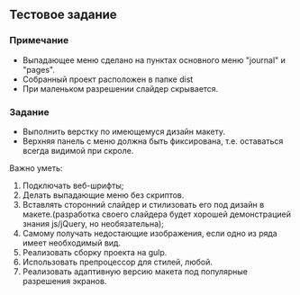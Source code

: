 ## Тестовое задание

### Примечание
- Выпадающее меню сделано на пунктах основного меню "journal" и "pages".
- Собранный проект расположен в папке dist
- При маленьком разрешении слайдер скрывается.

### Задание
- Выполнить верстку по имеющемуся дизайн макету.
- Верхняя панель с меню должна быть фиксирована, т.е. оставаться всегда видимой при скроле.

Важно уметь:
1. Подключать веб-шрифты;
2. Делать выпадающие меню без скриптов.
3. Вставлять сторонний слайдер и стилизовать его под дизайн в макете.(разработка своего слайдера будет хорошей демонстрацией знания js/jQuery, но необязательна);
4. Самому получать недостающие изображения, если одно из ряда имеет необходимый вид.
5. Реализовать сборку проекта на gulp.
6. Использовать препроцессор для стилей, любой.
7. Реализовать адаптивную версию макета под популярные разрешения экранов.


